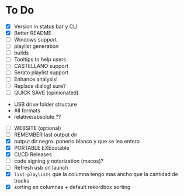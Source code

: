 # To Do

- [x]  Version in status bar y CLI
- [x]  Better README
- [ ]  Windows support
  - [ ]  playlist generation
  - [ ]  builds
- [ ]  Tooltips to help users
- [ ]  CASTELLANO support
- [ ]  Serato playlist support
- [ ]  Enhance analysis!
- [ ]  Replace dialog! sure?
- [ ]  QUICK SAVE  (opinionated)
  - USB drive folder structure
  - All formats
  - relative/absolute ??
- [ ]  WEBSITE (optional)
- [ ]  REMEMBER last output dir
- [x]  output dir negro. ponerlo blanco y que se lea entero
- [x]  PORTABLE EXEcutable
  - [x]  CI/CD Releases
  - [ ]  code signing y notarization (macos)?
- [ ]  Refresh usb on launch
- [x]  `list-playlists` que la columna tengo mas ancho que la cantidad de tracks
- [x]  sorting en columnas + default rekordbox sorting
